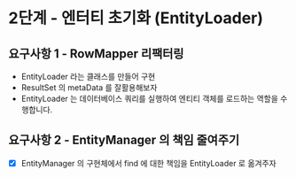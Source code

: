 # 2단계 - 엔터티 초기화 (EntityLoader)

## 요구사항 1 - RowMapper 리팩터링

- EntityLoader 라는 클래스를 만들어 구현
- ResultSet 의 metaData 를 잘활용해보자
- EntityLoader 는 데이터베이스 쿼리를 실행하여 엔티티 객체를 로드하는 역할을 수행합니다.

## 요구사항 2 - EntityManager 의 책임 줄여주기

- [X] EntityManager 의 구현체에서 find 에 대한 책임을 EntityLoader 로 옮겨주자
